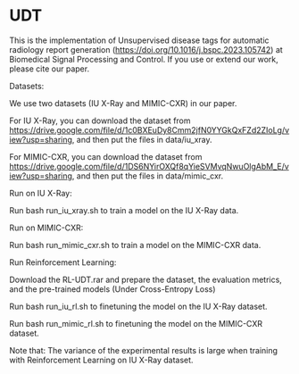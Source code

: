 # UDT
This is the implementation of Unsupervised disease tags for automatic radiology report generation (https://doi.org/10.1016/j.bspc.2023.105742) at Biomedical Signal Processing and Control.
If you use or extend our work, please cite our paper.

Datasets:

We use two datasets (IU X-Ray and MIMIC-CXR) in our paper.

For IU X-Ray, you can download the dataset from https://drive.google.com/file/d/1c0BXEuDy8Cmm2jfN0YYGkQxFZd2ZIoLg/view?usp=sharing, and then put the files in data/iu_xray.

For MIMIC-CXR, you can download the dataset from https://drive.google.com/file/d/1DS6NYirOXQf8qYieSVMvqNwuOlgAbM_E/view?usp=sharing, and then put the files in data/mimic_cxr.

Run on IU X-Ray:

Run bash run_iu_xray.sh to train a model on the IU X-Ray data.

Run on MIMIC-CXR:

Run bash run_mimic_cxr.sh to train a model on the MIMIC-CXR data.

Run Reinforcement Learning:

Download the RL-UDT.rar and prepare the dataset, the evaluation metrics, and the pre-trained models (Under Cross-Entropy Loss)

Run bash run_iu_rl.sh to finetuning the model on the IU X-Ray dataset.

Run bash run_mimic_rl.sh to finetuning the model on the MIMIC-CXR dataset.

Note that: The variance of the experimental results is large when training with Reinforcement Learning on IU X-Ray dataset. 


